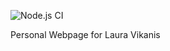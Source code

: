 ![Node.js CI](https://github.com/lauravikanis/start_template/workflows/Node.js%20CI/badge.svg)

Personal Webpage for Laura Vikanis
